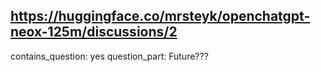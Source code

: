 ## https://huggingface.co/mrsteyk/openchatgpt-neox-125m/discussions/2

contains_question: yes
question_part: Future???